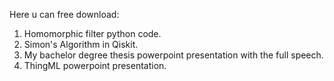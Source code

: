 Here u can free download:
1) Homomorphic filter python code.
2) Simon's Algorithm in Qiskit.
3) My bachelor degree thesis powerpoint presentation with the full speech.
4) ThingML powerpoint presentation.

